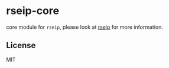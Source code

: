 # rseip-core

core module for `rseip`, please look at [rseip](https://github.com/Joylei/eip-rs) for more information.
 
 ## License

 MIT